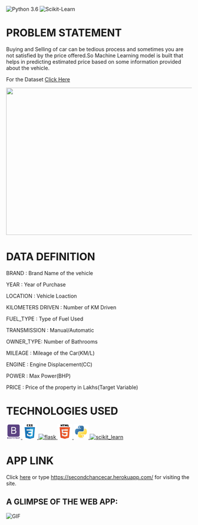 ![Python 3.6](https://img.shields.io/badge/Python-3.6-brightgreen.svg) ![Scikit-Learn](https://img.shields.io/badge/Library-ScikitLearn-orange.svg)

# PROBLEM STATEMENT
Buying and Selling of car can be tedious process and sometimes you are not satisfied by the price offered.So Machine Learning model is built that helps in predicting estimated price based on some information provided about the vehicle.

For the Dataset <a href='train-data.csv'>Click Here</a>





<img src='static/image-6.gif' width="1050" height="400"></img>



# DATA DEFINITION
BRAND : Brand Name of the vehicle

YEAR : Year of Purchase

LOCATION : Vehicle Loaction

KILOMETERS DRIVEN : Number of KM Driven

FUEL_TYPE : Type of Fuel Used

TRANSMISSION : Manual/Automatic

OWNER_TYPE: Number of Bathrooms

MILEAGE : Mileage of the Car(KM/L)

ENGINE : Engine Displacement(CC)

POWER : Max Power(BHP)

PRICE : Price of the property in Lakhs(Target Variable)

# TECHNOLOGIES USED
<p align="left"> <a href="https://getbootstrap.com" target="_blank"> <img src="https://raw.githubusercontent.com/devicons/devicon/master/icons/bootstrap/bootstrap-plain-wordmark.svg" alt="bootstrap" width="40" height="40"/> </a> <a href="https://www.w3schools.com/css/" target="_blank"> <img src="https://raw.githubusercontent.com/devicons/devicon/master/icons/css3/css3-original-wordmark.svg" alt="css3" width="40" height="40"/> </a> <a href="https://flask.palletsprojects.com/" target="_blank"> <img src="https://www.vectorlogo.zone/logos/pocoo_flask/pocoo_flask-icon.svg" alt="flask" width="40" height="40"/> </a> <a href="https://www.w3.org/html/" target="_blank"> <img src="https://raw.githubusercontent.com/devicons/devicon/master/icons/html5/html5-original-wordmark.svg" alt="html5" width="40" height="40"/> </a> <a href="https://www.python.org" target="_blank"> <img src="https://raw.githubusercontent.com/devicons/devicon/master/icons/python/python-original.svg" alt="python" width="40" height="40"/> </a> <a href="https://scikit-learn.org/" target="_blank"> <img src="https://upload.wikimedia.org/wikipedia/commons/0/05/Scikit_learn_logo_small.svg" alt="scikit_learn" width="40" height="40"/> </a> </p>

# APP LINK
Click <a href="https://secondchancecar.herokuapp.com/">here</a>  or type https://secondchancecar.herokuapp.com/ for visiting the site.

## A GLIMPSE OF THE WEB APP:

![GIF](readme_resources/carpred.gif)
